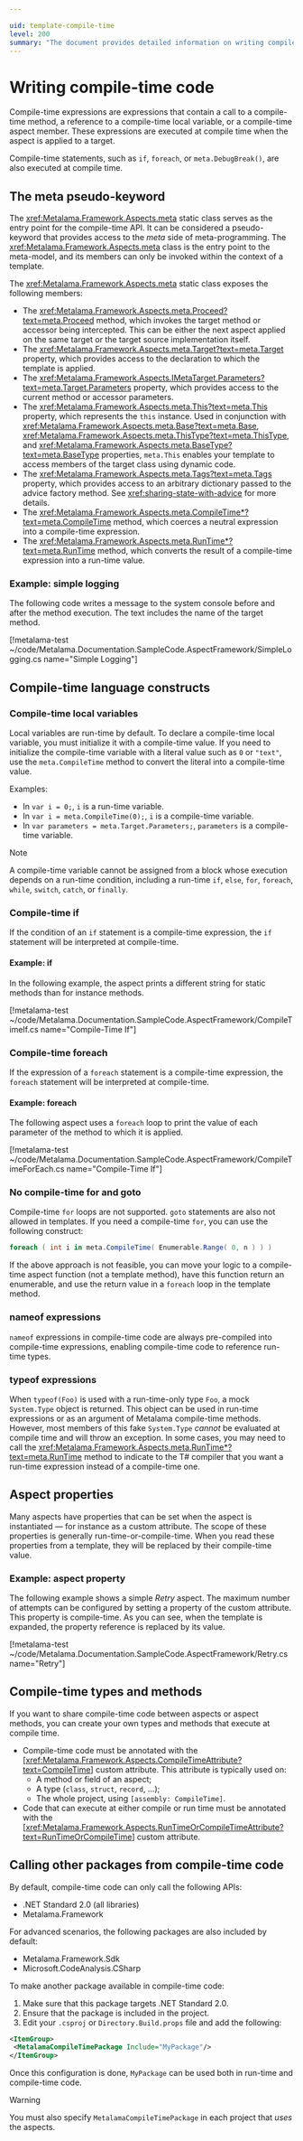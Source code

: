 ```yaml
---

uid: template-compile-time
level: 200
summary: "The document provides detailed information on writing compile-time code using the Metalama Framework. It explains compile-time expressions, statements, the 'meta' pseudo-keyword, and compile-time language constructs. It also covers aspect properties, compile-time types, methods, and how to call other packages from compile-time code. "
---
```


# Writing compile-time code

Compile-time expressions are expressions that contain a call to a compile-time method, a reference to a compile-time local variable, or a compile-time aspect member. These expressions are executed at compile time when the aspect is applied to a target.

Compile-time statements, such as `if`, `foreach`, or `meta.DebugBreak()`, are also executed at compile time.

## The meta pseudo-keyword

The <xref:Metalama.Framework.Aspects.meta> static class serves as the entry point for the compile-time API. It can be considered a pseudo-keyword that provides access to the _meta_ side of meta-programming. The <xref:Metalama.Framework.Aspects.meta> class is the entry point to the meta-model, and its members can only be invoked within the context of a template.

The <xref:Metalama.Framework.Aspects.meta> static class exposes the following members:

- The <xref:Metalama.Framework.Aspects.meta.Proceed?text=meta.Proceed> method, which invokes the target method or accessor being intercepted. This can be either the next aspect applied on the same target or the target source implementation itself.
- The <xref:Metalama.Framework.Aspects.meta.Target?text=meta.Target> property, which provides access to the declaration to which the template is applied.
- The <xref:Metalama.Framework.Aspects.IMetaTarget.Parameters?text=meta.Target.Parameters> property, which provides access to the current method or accessor parameters.
- The <xref:Metalama.Framework.Aspects.meta.This?text=meta.This> property, which represents the `this` instance. Used in conjunction with <xref:Metalama.Framework.Aspects.meta.Base?text=meta.Base>, <xref:Metalama.Framework.Aspects.meta.ThisType?text=meta.ThisType>, and <xref:Metalama.Framework.Aspects.meta.BaseType?text=meta.BaseType> properties, `meta.This` enables your template to access members of the target class using dynamic code.
- The <xref:Metalama.Framework.Aspects.meta.Tags?text=meta.Tags> property, which provides access to an arbitrary dictionary passed to the advice factory method. See <xref:sharing-state-with-advice> for more details.
- The <xref:Metalama.Framework.Aspects.meta.CompileTime*?text=meta.CompileTime> method, which coerces a neutral expression into a compile-time expression.
- The <xref:Metalama.Framework.Aspects.meta.RunTime*?text=meta.RunTime> method, which converts the result of a compile-time expression into a run-time value.

### Example: simple logging

The following code writes a message to the system console before and after the method execution. The text includes the name of the target method.

[!metalama-test ~/code/Metalama.Documentation.SampleCode.AspectFramework/SimpleLogging.cs name="Simple Logging"]

## Compile-time language constructs

### Compile-time local variables

Local variables are run-time by default. To declare a compile-time local variable, you must initialize it with a compile-time value. If you need to initialize the compile-time variable with a literal value such as `0` or `"text"`, use the `meta.CompileTime` method to convert the literal into a compile-time value.

Examples:

- In `var i = 0;`, `i` is a run-time variable.
- In `var i = meta.CompileTime(0);`, `i` is a compile-time variable.
- In `var parameters = meta.Target.Parameters;`, `parameters` is a compile-time variable.

> [!NOTE]
> A compile-time variable cannot be assigned from a block whose execution depends on a run-time condition, including a run-time `if`, `else`, `for`, `foreach`, `while`, `switch`, `catch`, or `finally`.

### Compile-time if

If the condition of an `if` statement is a compile-time expression, the `if` statement will be interpreted at compile-time.

#### Example: if

In the following example, the aspect prints a different string for static methods than for instance methods.

[!metalama-test ~/code/Metalama.Documentation.SampleCode.AspectFramework/CompileTimeIf.cs name="Compile-Time If"]

### Compile-time foreach

If the expression of a `foreach` statement is a compile-time expression, the `foreach` statement will be interpreted at compile-time.

#### Example: foreach

The following aspect uses a `foreach` loop to print the value of each parameter of the method to which it is applied.

[!metalama-test ~/code/Metalama.Documentation.SampleCode.AspectFramework/CompileTimeForEach.cs name="Compile-Time If"]

### No compile-time for and goto

Compile-time `for` loops are not supported. `goto` statements are also not allowed in templates. If you need a compile-time `for`, you can use the following construct:

```cs
foreach ( int i in meta.CompileTime( Enumerable.Range( 0, n ) ) )
```

If the above approach is not feasible, you can move your logic to a compile-time aspect function (not a template method), have this function return an enumerable, and use the return value in a `foreach` loop in the template method.

### nameof expressions

`nameof` expressions in compile-time code are always pre-compiled into compile-time expressions, enabling compile-time code to reference run-time types.

### typeof expressions

When `typeof(Foo)` is used with a run-time-only type `Foo`, a mock `System.Type` object is returned. This object can be used in run-time expressions or as an argument of Metalama compile-time methods. However, most members of this fake `System.Type` _cannot_ be evaluated at compile time and will throw an exception. In some cases, you may need to call the <xref:Metalama.Framework.Aspects.meta.RunTime*?text=meta.RunTime> method to indicate to the T# compiler that you want a run-time expression instead of a compile-time one.

## Aspect properties

Many aspects have properties that can be set when the aspect is instantiated &mdash; for instance as a custom attribute. The scope of these properties is generally run-time-or-compile-time. When you read these properties from a template, they will be replaced by their compile-time value.

### Example: aspect property

The following example shows a simple _Retry_ aspect. The maximum number of attempts can be configured by setting a property of the custom attribute. This property is compile-time. As you can see, when the template is expanded, the property reference is replaced by its value.

[!metalama-test  ~/code/Metalama.Documentation.SampleCode.AspectFramework/Retry.cs name="Retry"]

## Compile-time types and methods

If you want to share compile-time code between aspects or aspect methods, you can create your own types and methods that execute at compile time.

- Compile-time code must be annotated with the [<xref:Metalama.Framework.Aspects.CompileTimeAttribute?text=CompileTime>] custom attribute. This attribute is typically used on:
  - A method or field of an aspect;
  - A type (`class`, `struct`, `record`, ...);
  - The whole project, using `[assembly: CompileTime]`.
- Code that can execute at either compile or run time must be annotated with the [<xref:Metalama.Framework.Aspects.RunTimeOrCompileTimeAttribute?text=RunTimeOrCompileTime>] custom attribute.

## Calling other packages from compile-time code

By default, compile-time code can only call the following APIs:

- .NET Standard 2.0 (all libraries)
- Metalama.Framework

For advanced scenarios, the following packages are also included by default:

- Metalama.Framework.Sdk
- Microsoft.CodeAnalysis.CSharp

To make another package available in compile-time code:

1. Make sure that this package targets .NET Standard 2.0.
2. Ensure that the package is included in the project.
3. Edit your `.csproj` or `Directory.Build.props` file and add the following:

```xml
<ItemGroup>
 <MetalamaCompileTimePackage Include="MyPackage"/>
</ItemGroup>
```

Once this configuration is done, `MyPackage` can be used both in run-time and compile-time code.

> [!WARNING]
> You must also specify `MetalamaCompileTimePackage` in each project that _uses_ the aspects.

